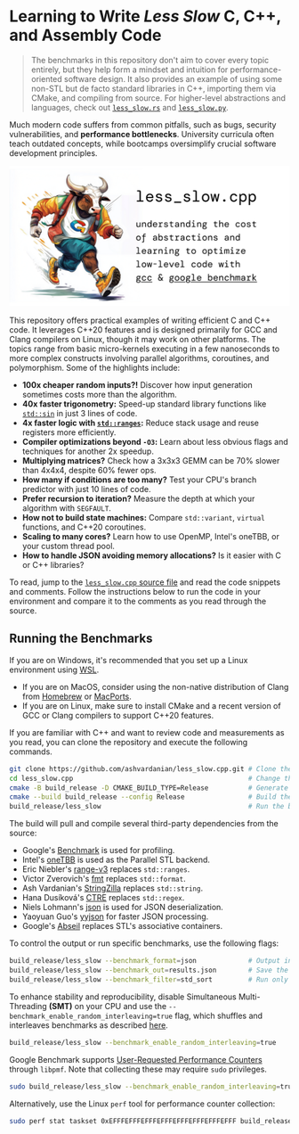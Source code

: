 # Learning to Write _Less Slow_ C, C++, and Assembly Code

> The benchmarks in this repository don't aim to cover every topic entirely, but they help form a mindset and intuition for performance-oriented software design.
> It also provides an example of using some non-STL but de facto standard libraries in C++, importing them via CMake, and compiling from source.
> For higher-level abstractions and languages, check out [`less_slow.rs`](https://github.com/ashvardanian/less_slow.rs) and [`less_slow.py`](https://github.com/ashvardanian/less_slow.py).

Much modern code suffers from common pitfalls, such as bugs, security vulnerabilities, and __performance bottlenecks__.
University curricula often teach outdated concepts, while bootcamps oversimplify crucial software development principles.

![Less Slow C++](https://github.com/ashvardanian/ashvardanian/blob/master/repositories/less_slow.cpp.jpg?raw=true)

This repository offers practical examples of writing efficient C and C++ code.
It leverages C++20 features and is designed primarily for GCC and Clang compilers on Linux, though it may work on other platforms.
The topics range from basic micro-kernels executing in a few nanoseconds to more complex constructs involving parallel algorithms, coroutines, and polymorphism.
Some of the highlights include:

- __100x cheaper random inputs?!__ Discover how input generation sometimes costs more than the algorithm.
- __40x faster trigonometry:__ Speed-up standard library functions like [`std::sin`](https://en.cppreference.com/w/cpp/numeric/math/sin) in just 3 lines of code.
- __4x faster logic with [`std::ranges`](https://en.cppreference.com/w/cpp/ranges):__ Reduce stack usage and reuse registers more efficiently.
- __Compiler optimizations beyond `-O3`:__ Learn about less obvious flags and techniques for another 2x speedup.
- __Multiplying matrices?__ Check how a 3x3x3 GEMM can be 70% slower than 4x4x4, despite 60% fewer ops.
- __How many if conditions are too many?__ Test your CPU's branch predictor with just 10 lines of code.
- __Prefer recursion to iteration?__ Measure the depth at which your algorithm with `SEGFAULT`.
- __How not to build state machines:__ Compare `std::variant`, `virtual` functions, and C++20 coroutines.
- __Scaling to many cores?__ Learn how to use OpenMP, Intel's oneTBB, or your custom thread pool.
- __How to handle JSON avoiding memory allocations?__ Is it easier with C or C++ libraries?

To read, jump to the [`less_slow.cpp` source file](https://github.com/ashvardanian/less_slow.cpp/blob/main/less_slow.cpp) and read the code snippets and comments.
Follow the instructions below to run the code in your environment and compare it to the comments as you read through the source.

## Running the Benchmarks

If you are on Windows, it's recommended that you set up a Linux environment using [WSL](https://docs.microsoft.com/en-us/windows/wsl/install).
- If you are on MacOS, consider using the non-native distribution of Clang from [Homebrew](https://brew.sh) or [MacPorts](https://www.macports.org).
- If you are on Linux, make sure to install CMake and a recent version of GCC or Clang compilers to support C++20 features.

If you are familiar with C++ and want to review code and measurements as you read, you can clone the repository and execute the following commands.

```sh
git clone https://github.com/ashvardanian/less_slow.cpp.git # Clone the repository
cd less_slow.cpp                                            # Change the directory
cmake -B build_release -D CMAKE_BUILD_TYPE=Release          # Generate the build files
cmake --build build_release --config Release                # Build the project
build_release/less_slow                                     # Run the benchmarks
```

The build will pull and compile several third-party dependencies from the source:

- Google's [Benchmark](https://github.com/google/benchmark) is used for profiling.
- Intel's [oneTBB](https://github.com/uxlfoundation/oneTBB) is used as the Parallel STL backend.
- Eric Niebler's [range-v3](https://github.com/ericniebler/range-v3) replaces `std::ranges`.
- Victor Zverovich's [fmt](https://github.com/fmtlib/fmt) replaces `std::format`.
- Ash Vardanian's [StringZilla](https://github.com/ashvardanian/stringzilla) replaces `std::string`.
- Hana Dusíková's [CTRE](https://github.com/hanickadot/compile-time-regular-expressions) replaces `std::regex`.
- Niels Lohmann's [json](https://github.com/nlohmann/json) is used for JSON deserialization.
- Yaoyuan Guo's [yyjson](https://github.com/ibireme/yyjson) for faster JSON processing.
- Google's [Abseil](https://github.com/abseil/abseil-cpp) replaces STL's associative containers.

To control the output or run specific benchmarks, use the following flags:

```sh
build_release/less_slow --benchmark_format=json             # Output in JSON format
build_release/less_slow --benchmark_out=results.json        # Save the results to a file instead of `stdout`
build_release/less_slow --benchmark_filter=std_sort         # Run only benchmarks containing `std_sort` in their name
```

To enhance stability and reproducibility, disable Simultaneous Multi-Threading __(SMT)__ on your CPU and use the `--benchmark_enable_random_interleaving=true` flag, which shuffles and interleaves benchmarks as described [here](https://github.com/google/benchmark/blob/main/docs/random_interleaving.md).

```sh
build_release/less_slow --benchmark_enable_random_interleaving=true
```

Google Benchmark supports [User-Requested Performance Counters](https://github.com/google/benchmark/blob/main/docs/perf_counters.md) through `libpmf`.
Note that collecting these may require `sudo` privileges.

```sh
sudo build_release/less_slow --benchmark_enable_random_interleaving=true --benchmark_format=json --benchmark_perf_counters="CYCLES,INSTRUCTIONS"
```

Alternatively, use the Linux `perf` tool for performance counter collection:

```sh
sudo perf stat taskset 0xEFFFEFFFEFFFEFFFEFFFEFFFEFFFEFFF build_release/less_slow --benchmark_enable_random_interleaving=true --benchmark_filter=super_sort
```
